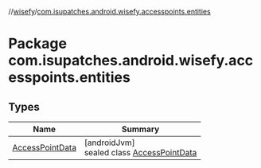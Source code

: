 //[wisefy](../../index.md)/[com.isupatches.android.wisefy.accesspoints.entities](index.md)

# Package com.isupatches.android.wisefy.accesspoints.entities

## Types

| Name | Summary |
|---|---|
| [AccessPointData](-access-point-data/index.md) | [androidJvm]<br>sealed class [AccessPointData](-access-point-data/index.md) |
